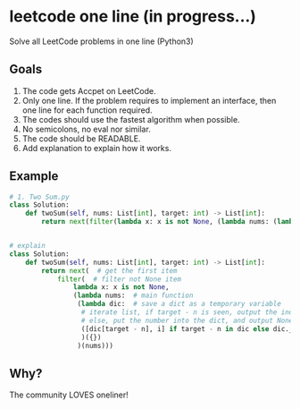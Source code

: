 # leetcode one line (in progress...)

Solve all LeetCode problems in one line (Python3)

## Goals
1. The code gets Accpet on LeetCode.
2. Only one line. If the problem requires to implement an interface, then one line for each function required.
3. The codes should use the fastest algorithm when possible.
3. No semicolons, no eval nor similar.
4. The code should be READABLE.
5. Add explanation to explain how it works.

## Example
```python
# 1. Two Sum.py
class Solution:
    def twoSum(self, nums: List[int], target: int) -> List[int]:
        return next(filter(lambda x: x is not None, (lambda nums: (lambda dic: ([dic[n], i] if n in dic else dic.__setitem__(target - n, i) for i, n in enumerate(nums)))({}))(nums)))


# explain
class Solution:
    def twoSum(self, nums: List[int], target: int) -> List[int]:
        return next(  # get the first item
            filter(  # filter not None item
                lambda x: x is not None,
                (lambda nums:  # main function
                 (lambda dic:  # save a dict as a temporary variable
                  # iterate list, if target - n is seen, output the indices
                  # else, put the number into the dict, and output None
                  ([dic[target - n], i] if target - n in dic else dic.__setitem__(n, i) for i, n in enumerate(nums))
                  )({})
                 )(nums)))
```

## Why?
The community LOVES oneliner!
